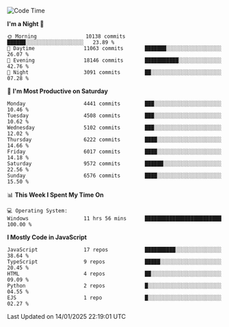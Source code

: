 <!--START_SECTION:waka-->
![Code Time](http://img.shields.io/badge/Code%20Time-3%2C493%20hrs%206%20mins-blue)

**I'm a Night 🦉** 

```text
🌞 Morning                10138 commits       ██████░░░░░░░░░░░░░░░░░░░   23.89 % 
🌆 Daytime                11063 commits       ███████░░░░░░░░░░░░░░░░░░   26.07 % 
🌃 Evening                18146 commits       ███████████░░░░░░░░░░░░░░   42.76 % 
🌙 Night                  3091 commits        ██░░░░░░░░░░░░░░░░░░░░░░░   07.28 % 
```
📅 **I'm Most Productive on Saturday** 

```text
Monday                   4441 commits        ███░░░░░░░░░░░░░░░░░░░░░░   10.46 % 
Tuesday                  4508 commits        ███░░░░░░░░░░░░░░░░░░░░░░   10.62 % 
Wednesday                5102 commits        ███░░░░░░░░░░░░░░░░░░░░░░   12.02 % 
Thursday                 6222 commits        ████░░░░░░░░░░░░░░░░░░░░░   14.66 % 
Friday                   6017 commits        ████░░░░░░░░░░░░░░░░░░░░░   14.18 % 
Saturday                 9572 commits        ██████░░░░░░░░░░░░░░░░░░░   22.56 % 
Sunday                   6576 commits        ████░░░░░░░░░░░░░░░░░░░░░   15.50 % 
```


📊 **This Week I Spent My Time On** 

```text
💻 Operating System: 
Windows                  11 hrs 56 mins      █████████████████████████   100.00 % 
```

**I Mostly Code in JavaScript** 

```text
JavaScript               17 repos            ██████████░░░░░░░░░░░░░░░   38.64 % 
TypeScript               9 repos             █████░░░░░░░░░░░░░░░░░░░░   20.45 % 
HTML                     4 repos             ██░░░░░░░░░░░░░░░░░░░░░░░   09.09 % 
Python                   2 repos             █░░░░░░░░░░░░░░░░░░░░░░░░   04.55 % 
EJS                      1 repo              █░░░░░░░░░░░░░░░░░░░░░░░░   02.27 % 
```




 Last Updated on 14/01/2025 22:19:01 UTC
<!--END_SECTION:waka-->

<!--
**likaiqiang/likaiqiang** is a ✨ _special_ ✨ repository because its `README.md` (this file) appears on your GitHub profile.

Here are some ideas to get you started:

- 🔭 I’m currently working on ...
- 🌱 I’m currently learning ...
- 👯 I’m looking to collaborate on ...
- 🤔 I’m looking for help with ...
- 💬 Ask me about ...
- 📫 How to reach me: ...
- 😄 Pronouns: ...
- ⚡ Fun fact: ...
-->
